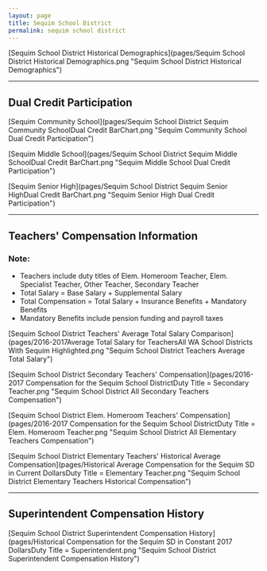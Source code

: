 ```yaml
---
layout: page
title: Sequim School District
permalink: sequim school district
---
```



[Sequim School District Historical Demographics](pages/Sequim School District Historical Demographics.png "Sequim School District Historical Demographics")

___

## Dual Credit Participation

[Sequim Community School](pages/Sequim School District Sequim Community SchoolDual Credit BarChart.png "Sequim Community School Dual Credit Participation")

[Sequim Middle School](pages/Sequim School District Sequim Middle SchoolDual Credit BarChart.png "Sequim Middle School Dual Credit Participation")

[Sequim Senior High](pages/Sequim School District Sequim Senior HighDual Credit BarChart.png "Sequim Senior High Dual Credit Participation")


___

## Teachers' Compensation Information
### Note:
- Teachers include duty titles of Elem. Homeroom Teacher, Elem. Specialist Teacher, Other Teacher, Secondary Teacher
- Total Salary = Base Salary + Supplemental Salary
- Total Compensation = Total Salary + Insurance Benefits + Mandatory Benefits
- Mandatory Benefits include pension funding and payroll taxes

[Sequim School District Teachers' Average Total Salary Comparison](pages/2016-2017Average Total Salary for TeachersAll WA School Districts With Sequim Highlighted.png "Sequim School District Teachers Average Total Salary")

[Sequim School District Secondary Teachers' Compensation](pages/2016-2017 Compensation for the Sequim School DistrictDuty Title = Secondary Teacher.png "Sequim School District All Secondary Teachers Compensation")

[Sequim School District Elem. Homeroom Teachers' Compensation](pages/2016-2017 Compensation for the Sequim School DistrictDuty Title = Elem. Homeroom Teacher.png "Sequim School District All Elementary Teachers Compensation")

[Sequim School District Elementary Teachers' Historical Average Compensation](pages/Historical Average Compensation for the Sequim SD in Current DollarsDuty Title = Elementary Teacher.png "Sequim School District Elementary Teachers Historical Compensation")


___

## Superintendent Compensation History

[Sequim School District Superintendent Compensation History](pages/Historical Compensation for the Sequim SD in Constant 2017 DollarsDuty Title = Superintendent.png "Sequim School District Superintendent Compensation History")

